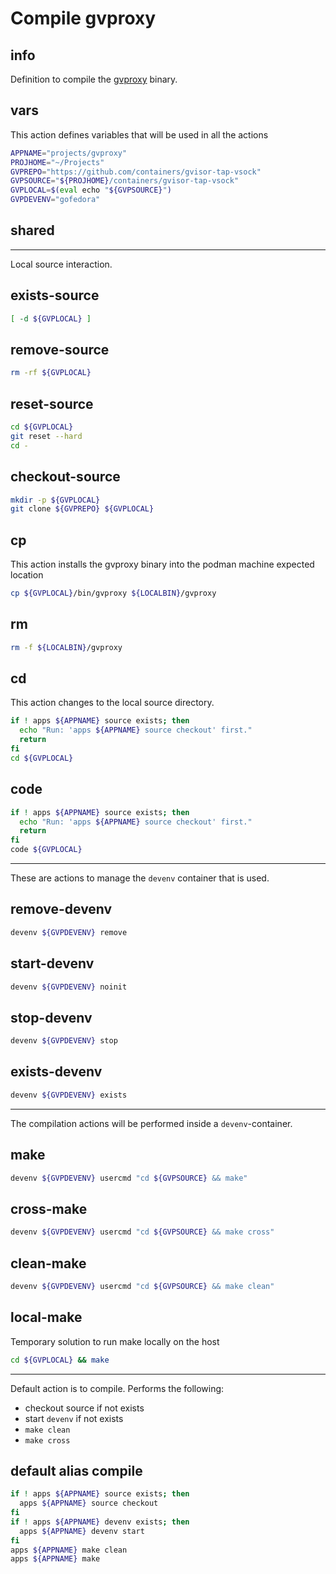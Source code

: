 # Compile gvproxy


## info

Definition to compile the [gvproxy](https://github.com/containers/gvisor-tap-vsock) binary.


## vars
This action defines variables that will be used in all the actions

```sh
APPNAME="projects/gvproxy"
PROJHOME="~/Projects"
GVPREPO="https://github.com/containers/gvisor-tap-vsock"
GVPSOURCE="${PROJHOME}/containers/gvisor-tap-vsock"
GVPLOCAL=$(eval echo "${GVPSOURCE}")
GVPDEVENV="gofedora"
```

## shared

---

Local source interaction.

## exists-source
```sh
[ -d ${GVPLOCAL} ]
```

## remove-source
```sh
rm -rf ${GVPLOCAL}
```

## reset-source
```sh
cd ${GVPLOCAL}
git reset --hard
cd -
```

## checkout-source
```sh
mkdir -p ${GVPLOCAL}
git clone ${GVPREPO} ${GVPLOCAL}
```

## cp
This action installs the gvproxy binary into the podman machine expected location

```sh
cp ${GVPLOCAL}/bin/gvproxy ${LOCALBIN}/gvproxy
```

## rm
```sh
rm -f ${LOCALBIN}/gvproxy
```

## cd
This action changes to the local source directory.

```sh interactive
if ! apps ${APPNAME} source exists; then
  echo "Run: 'apps ${APPNAME} source checkout' first."
  return
fi
cd ${GVPLOCAL}
```

## code
```sh interactive
if ! apps ${APPNAME} source exists; then
  echo "Run: 'apps ${APPNAME} source checkout' first."
  return
fi
code ${GVPLOCAL}
```

---

These are actions to manage the `devenv` container that is used.

## remove-devenv
```sh
devenv ${GVPDEVENV} remove
```

## start-devenv
```sh
devenv ${GVPDEVENV} noinit
```

## stop-devenv
```sh
devenv ${GVPDEVENV} stop
```

## exists-devenv
```sh
devenv ${GVPDEVENV} exists
```

---

The compilation actions will be performed inside a `devenv`-container.

## make
```sh interactive
devenv ${GVPDEVENV} usercmd "cd ${GVPSOURCE} && make"
```

## cross-make
```sh interactive
devenv ${GVPDEVENV} usercmd "cd ${GVPSOURCE} && make cross"
```

## clean-make
```sh interactive
devenv ${GVPDEVENV} usercmd "cd ${GVPSOURCE} && make clean"
```

## local-make
Temporary solution to run make locally on the host

```sh interactive
cd ${GVPLOCAL} && make
```

---

Default action is to compile. Performs the following:

  - checkout source if not exists
  - start `devenv` if not exists
  - `make clean`
  - `make cross`

## default alias compile
```sh interactive
if ! apps ${APPNAME} source exists; then
  apps ${APPNAME} source checkout
fi
if ! apps ${APPNAME} devenv exists; then
  apps ${APPNAME} devenv start
fi
apps ${APPNAME} make clean
apps ${APPNAME} make
```

